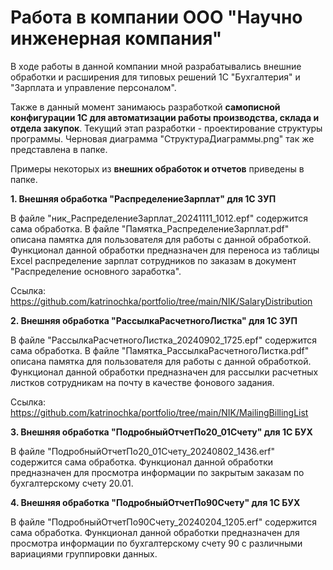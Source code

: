 # Работа в компании ООО "Научно инженерная компания"

В ходе работы в данной компании мной разрабатывались внешние обработки и расширения для типовых решений 1С "Бухгалтерия" и "Зарплата и управление персоналом".

Также в данный момент занимаюсь разработкой **самописной конфигурации 1С для автоматизации работы производства, склада и отдела закупок**. Текущий этап разработки - проектирование структуры программы. Черновая диаграмма "СтруктураДиаграммы.png" так же представлена в папке.

Примеры некоторых из **внешних обработок и отчетов** приведены в папке. 

**1. Внешняя обработка "РаспределениеЗарплат" для 1С ЗУП**

В файле "ник_РаспределениеЗарплат_20241111_1012.epf" содержится сама обработка. В файле "Памятка_РаспределениеЗарплат.pdf" описана памятка для пользователя для работы с данной обработкой. Функционал данной обработки предназначен для переноса из таблицы Excel распределение зарплат сотрудников по заказам в документ "Распределение основного заработка". 

Ссылка: https://github.com/katrinochka/portfolio/tree/main/NIK/SalaryDistribution

**2. Внешняя обработка "РассылкаРасчетногоЛистка" для 1С ЗУП**

В файле "РассылкаРасчетногоЛистка_20240902_1725.epf" содержится сама обработка. В файле "Памятка_РассылкаРасчетногоЛистка.pdf" описана памятка для пользователя для работы с данной обработкой. Функционал данной обработки предназначен для рассылки расчетных листков сотрудникам на почту в качестве фонового задания.

Ссылка: https://github.com/katrinochka/portfolio/tree/main/NIK/MailingBillingList

**3. Внешняя обработка "ПодробныйОтчетПо20_01Счету" для 1С БУХ**

В файле "ПодробныйОтчетПо20_01Счету_20240802_1436.erf" содержится сама обработка. Функционал данной обработки предназначен для просмотра информации по закрытым заказам по бухгалтерскому счету 20.01. 

**4. Внешняя обработка "ПодробныйОтчетПо90Счету" для 1С БУХ**

В файле "ПодробныйОтчетПо90Счету_20240204_1205.erf" содержится сама обработка. Функционал данной обработки предназначен для просмотра информации по бухгалтерскому счету 90 с различными вариациями группировки данных. 


